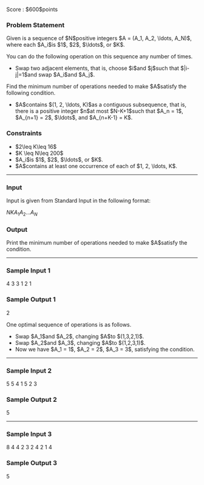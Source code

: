 
<div>

<span>

<span>

<p>
Score : $600$points
</p>

<div>

<section>

### **Problem Statement**

<p>
Given is a sequence of $N$positive integers $A = (A_1, A_2, \ldots, A_N)$, where each $A_i$is $1$, $2$, $\ldots$, or $K$.
</p>

<p>
You can do the following operation on this sequence any number of times.
</p>

<ul>

<li>
Swap two adjacent elements, that is, choose $i$and $j$such that $|i-j|=1$and swap $A_i$and $A_j$.
</li>

</ul>

<p>
Find the minimum number of operations needed to make $A$satisfy the following condition.
</p>

<ul>

<li>
$A$contains $(1, 2, \ldots, K)$as a contiguous subsequence, that is, there is a positive integer $n$at most $N-K+1$such that $A_n = 1$, $A_{n+1} = 2$, $\ldots$, and $A_{n+K-1} = K$.
</li>

</ul>

</section>

</div>

<div>

<section>

### **Constraints**

<ul>

<li>
$2\leq K\leq 16$
</li>

<li>
$K \leq N\leq 200$
</li>

<li>
$A_i$is $1$, $2$, $\ldots$, or $K$.
</li>

<li>
$A$contains at least one occurrence of each of $1, 2, \ldots, K$.
</li>

</ul>

</section>

</div>

---

<div>

<div>

<section>

### **Input**

<p>
Input is given from Standard Input in the following format:
</p>

<div>

$N$$K$$A_1$$A_2$$\ldots$$A_N$
</div>

</section>

</div>

<div>

<section>

### **Output**

<p>
Print the minimum number of operations needed to make $A$satisfy the condition.
</p>

</section>

</div>

</div>

---

<div>

<section>

### **Sample Input 1**

<div>

4 3
3 1 2 1

</div>

</section>

</div>

<div>

<section>

### **Sample Output 1**

<div>

2

</div>

<p>
One optimal sequence of operations is as follows.
</p>

<ul>

<li>
Swap $A_1$and $A_2$, changing $A$to $(1,3,2,1)$.
</li>

<li>
Swap $A_2$and $A_3$, changing $A$to $(1,2,3,1)$.
</li>

<li>
Now we have $A_1 = 1$, $A_2 = 2$, $A_3 = 3$, satisfying the condition.
</li>

</ul>

</section>

</div>

---

<div>

<section>

### **Sample Input 2**

<div>

5 5
4 1 5 2 3

</div>

</section>

</div>

<div>

<section>

### **Sample Output 2**

<div>

5

</div>

</section>

</div>

---

<div>

<section>

### **Sample Input 3**

<div>

8 4
4 2 3 2 4 2 1 4

</div>

</section>

</div>

<div>

<section>

### **Sample Output 3**

<div>

5

</div>

</section>

</div>

</span>

</span>

</div>
